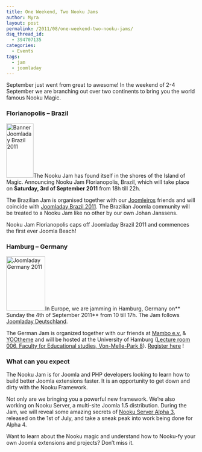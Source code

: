 ```yaml
---
title: One Weekend, Two Nooku Jams
author: Myra
layout: post
permalink: /2011/08/one-weekend-two-nooku-jams/
dsq_thread_id:
  - 394707135
categories:
  - Events
tags:
  - jam
  - joomladay
---
```

September just went from great to awesome! In the weekend of 2-4 September we are branching out over two continents to bring you the world famous Nooku Magic.

<h3 dir="ltr">
  Florianopolis &#8211; Brazil
</h3>

[<img class="alignleft" src="http://farm7.static.flickr.com/6086/6076079221_2f39d67a8d_m.jpg" alt="Banner Joomladay Brazil 2011" width="72" height="144" />][1]The Nooku Jam has found itself in the shores of the Island of Magic. Announcing Nooku Jam Florianopolis, Brazil, which will take place on **Saturday, 3rd of September 2011** from 18h till 22h.

The Brazilian Jam is organised together with our [Joomleiros][2] friends and will coincide with [Joomladay Brazil 2011][3]. The Brazilian Joomla community will be treated to a Nooku Jam like no other by our own Johan Janssens.

Nooku Jam Florianopolis caps off Joomladay Brazil 2011 and commences the first ever Joomla Beach!

<!--more-->

<h3 dir="ltr">
  Hamburg &#8211; Germany
</h3>

[<img class="alignleft" src="http://farm7.static.flickr.com/6198/6076074893_d223ddb53c_m.jpg" alt="Joomladay Germany 2011" width="103" height="144" />][4]In Europe, we are jamming in Hamburg, Germany on** Sunday the 4th of September 2011** from 10 till 17h. The Jam follows [Joomladay Deutschland][5].

The German Jam is organized together with our friends at [Mambo e.v.][6] & [YOOtheme][7] and will be hosted at the University of Hamburg ([Lecture room 006, Faculty for Educational studies, Von-Melle-Park 8][8]). [Register here][9] !

<h3 dir="ltr">
  What can you expect
</h3>

The Nooku Jam is for Joomla and PHP developers looking to learn how to build better Joomla extensions faster. It is an opportunity to get down and dirty with the Nooku Framework.

Not only are we bringing you a powerful new framework. We’re also working on Nooku Server, a multi-site Joomla 1.5 distribution. During the Jam, we will reveal some amazing secrets of [Nooku Server Alpha 3][10], released on the 1st of July, and take a sneak peak into work being done for Alpha 4.

Want to learn about the Nooku magic and understand how to Nooku-fy your own Joomla extensions and projects? Don’t miss it.

 [1]: http://www.flickr.com/photos/nooku/6076079221/ "Banner Joomladay Brazil 2011 by Nooku, on Flickr"
 [2]: http://www.joomleiros.com/
 [3]: http://www.joomladaybrasil.org/2011/joomla-day
 [4]: http://www.flickr.com/photos/nooku/6076074893/ "Joomladay Germany 2011 by Nooku, on Flickr"
 [5]: http://www.joomladay.de/
 [6]: http://www.mamboev.de/
 [7]: http://www.yootheme.com/
 [8]: http://epb.uni-hamburg.de/de/node/3164
 [9]: http://www.amiando.com/nj11hh.html
 [10]: http://blog.nooku.org/2011/07/2000-reasons-to-celebrate/